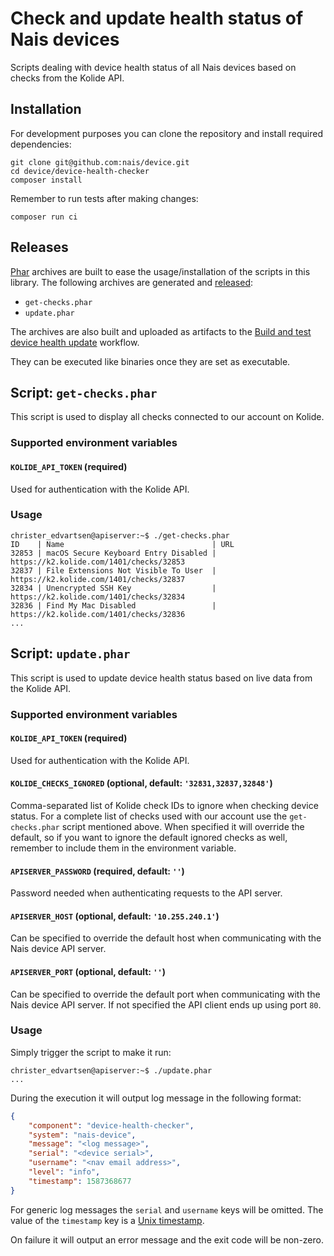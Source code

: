 # Check and update health status of Nais devices

Scripts dealing with device health status of all Nais devices based on checks from the Kolide API.

## Installation

For development purposes you can clone the repository and install required dependencies:

    git clone git@github.com:nais/device.git
    cd device/device-health-checker
    composer install

Remember to run tests after making changes:

    composer run ci

## Releases

[Phar](https://www.php.net/manual/en/intro.phar.php) archives are built to ease the usage/installation of the scripts in this library. The following archives are generated and [released](https://github.com/nais/device/releases):

- `get-checks.phar`
- `update.phar`

The archives are also built and uploaded as artifacts to the [Build and test device health update](https://github.com/nais/device/actions?query=workflow%3A%22Build+and+test+device+health+update%22) workflow.

They can be executed like binaries once they are set as executable.

## Script: `get-checks.phar`

This script is used to display all checks connected to our account on Kolide.

### Supported environment variables

#### `KOLIDE_API_TOKEN` (required)

Used for authentication with the Kolide API.

### Usage

```
christer_edvartsen@apiserver:~$ ./get-checks.phar
ID    | Name                                 | URL
32853 | macOS Secure Keyboard Entry Disabled | https://k2.kolide.com/1401/checks/32853
32837 | File Extensions Not Visible To User  | https://k2.kolide.com/1401/checks/32837
32834 | Unencrypted SSH Key                  | https://k2.kolide.com/1401/checks/32834
32836 | Find My Mac Disabled                 | https://k2.kolide.com/1401/checks/32836
...
```

## Script: `update.phar`

This script is used to update device health status based on live data from the Kolide API.

### Supported environment variables

#### `KOLIDE_API_TOKEN` (required)

Used for authentication with the Kolide API.

#### `KOLIDE_CHECKS_IGNORED` (optional, default: `'32831,32837,32848'`)

Comma-separated list of Kolide check IDs to ignore when checking device status. For a complete list of checks used with our account use the `get-checks.phar` script mentioned above. When specified it will override the default, so if you want to ignore the default ignored checks as well, remember to include them in the environment variable.

#### `APISERVER_PASSWORD` (required, default: `''`)

Password needed when authenticating requests to the API server.

#### `APISERVER_HOST` (optional, default: `'10.255.240.1'`)

Can be specified to override the default host when communicating with the Nais device API server.

#### `APISERVER_PORT` (optional, default: `''`)

Can be specified to override the default port when communicating with the Nais device API server. If not specified the API client ends up using port `80`.

### Usage

Simply trigger the script to make it run:

```
christer_edvartsen@apiserver:~$ ./update.phar
...
```

During the execution it will output log message in the following format:

```json
{
    "component": "device-health-checker",
    "system": "nais-device",
    "message": "<log message>",
    "serial": "<device serial>",
    "username": "<nav email address>",
    "level": "info",
    "timestamp": 1587368677
}
```

For generic log messages the `serial` and `username` keys will be omitted. The value of the `timestamp` key is a [Unix timestamp](https://en.wikipedia.org/wiki/Unix_time).

On failure it will output an error message and the exit code will be non-zero.